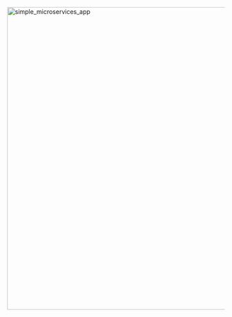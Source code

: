 <img width="701" alt="simple_microservices_app" src="https://github.com/user-attachments/assets/4586909a-37e8-4c29-919f-d0c6d30fe28a">

